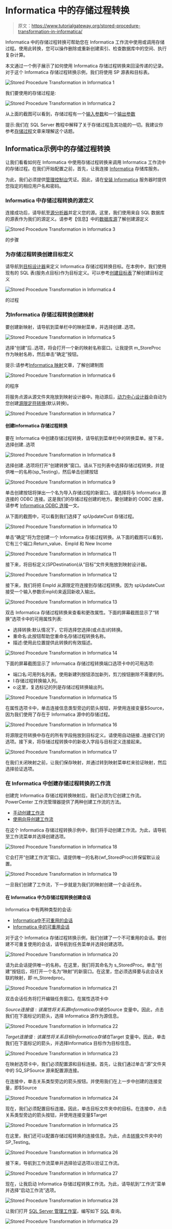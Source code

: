 # Informatica 中的存储过程转换

> 原文：<https://www.tutorialgateway.org/stored-procedure-transformation-in-informatica/>

Informatica 中的存储过程转换可帮助您在 Informatica 工作流中使用或调用存储过程。使用此转换，您可以操作删除或重新创建索引、检查数据库中的空间、执行复杂计算。

本文通过一个例子展示了如何使用 Informatica 存储过程转换来回滚传递的记录。对于这个 Informatica 存储过程转换示例，我们将使用 SP 源表和目标表。

![Stored Procedure Transformation in Informatica 1](img/e66a4bafa9465579fcc6b214a98759b1.png)

我们要使用的存储过程是:

![Stored Procedure Transformation in Informatica 2](img/9033902a2ea9c566084801fda076772b.png)

从上面的截图可以看到，存储过程有一个[输入参数](https://www.tutorialgateway.org/input-parameters-in-sql-stored-procedure/)和一个[输出参数](https://www.tutorialgateway.org/output-parameters-in-sql-stored-procedure/)

提示:我们在 SQL Server 教程中解释了关于存储过程及其功能的一切。我建议你参考[存储过程](https://www.tutorialgateway.org/stored-procedures-in-sql/)文章来理解这个话题。

## Informatica示例中的存储过程转换

让我们看看如何在 Informatica 中使用存储过程转换来调用 Informatica 工作流中的存储过程。在我们开始配置之前，首先，让我连接 [Informatica](https://www.tutorialgateway.org/informatica/) 存储库服务。

为此，我们必须提供[管理控制台](https://www.tutorialgateway.org/informatica-admin-console/)凭证。因此，请在[安装 Informatica](https://www.tutorialgateway.org/how-to-install-informatica/) 服务器时提供您指定的相应用户名和密码。

### Informatica 中存储过程转换的源定义

连接成功后，请导航至[源分析器](https://www.tutorialgateway.org/informatica-source-analyzer/)并定义您的源。这里，我们使用来自 SQL 数据库的源表作为我们的源定义。请参考【信息】中的[数据库源](https://www.tutorialgateway.org/database-source-in-informatica/)了解创建源定义

![Stored Procedure Transformation in Informatica 3](img/9525bbf24580f4ee5ee1a818ae023c13.png)

的步骤

### 为存储过程转换创建目标定义

请导航到[目标设计器](https://www.tutorialgateway.org/target-designer-in-informatica/)来定义 Informatica 存储过程转换目标。在本例中，我们使用现有的 SQL 表(服务点目标)作为目标定义。可以参考[创建目标表](https://www.tutorialgateway.org/create-informatica-target-table-using-source-definition/)了解创建目标定义

![Stored Procedure Transformation in Informatica 4](img/4fe8df0ceff86771bdc702e2207e998a.png)

的过程

### 为Informatica 存储过程转换创建映射

要创建新映射，请导航到菜单栏中的映射菜单，并选择创建..选项。

![Stored Procedure Transformation in Informatica 5](img/b4cf958edf98aa1ccecd4a2d9d539966.png)

选择“创建”后..选项，将会打开一个新的映射名称窗口。让我提供 m_StoreProc 作为映射名称，然后单击“确定”按钮。

提示:请参考[Informatica 映射](https://www.tutorialgateway.org/informatica-mapping/)文章，了解创建制图

![Stored Procedure Transformation in Informatica 6](img/b14505c51fa47c4945ae1dfcec5a82b1.png)

的程序

将服务点源从源文件夹拖放到映射设计器中。拖动源后，[动力中心设计器](https://www.tutorialgateway.org/informatica-powercenter-designer/)会自动为您创建[源限定符转换](https://www.tutorialgateway.org/source-qualifier-transformation-in-informatica/)(默认转换)。

![Stored Procedure Transformation in Informatica 7](img/fe8a8a126178625011f16740986f2eba.png)

#### 创建Informatica 存储过程转换

要在 Informatica 中创建存储过程转换，请导航到菜单栏中的转换菜单。接下来，选择创建..选项

![Stored Procedure Transformation in Informatica 8](img/d2c77e6613e632aab225455851155ed6.png)

选择创建..选项将打开“创建转换”窗口。请从下拉列表中选择存储过程转换，并提供唯一的名称(sp_Testing)，然后单击创建按钮

![Stored Procedure Transformation in Informatica 9](img/747637ab17d374677d3a2fb85240b5c6.png)

单击创建按钮将弹出一个名为导入存储过程的新窗口。请选择将与 Informatica 源连接的 ODBC 连接。这是我们的存储过程创建的地方。要创建新的 ODBC 连接，请参考 [Informatica ODBC 连接](https://www.tutorialgateway.org/informatica-odbc-connection/)一文。

从下面的截图中，可以看到我们选择了 spUpdateCust 存储过程。

![Stored Procedure Transformation in Informatica 10](img/53d59b0d4fcb6f8886914887e7f67026.png)

单击“确定”将为您创建一个 Informatica 存储过程转换。从下面的截图可以看到，它有三个端口:Return_value、EmpId 和 New Income

![Stored Procedure Transformation in Informatica 11](img/6dee618a68c5b942d0b5326cf3d568fe.png)

接下来，将目标定义(SPDestination)从“目标”文件夹拖放到映射设计器。

![Stored Procedure Transformation in Informatica 12](img/9bfaa43fd250dd146c2d0b4982d6dbaf.png)

接下来，我们将把 EmpId 从源限定符连接到存储过程转换。因为 spUpdateCust 接受一个输入参数(EmpId)来返回新收入输出。

![Stored Procedure Transformation in Informatica 13](img/451272da78208bead795bec36a78af8b.png)

双击 Informatica 存储过程转换来查看和更改属性。下面的屏幕截图显示了“转换”选项卡中的可用属性列表:

*   选择转换:默认情况下，它将选择您选择(或点击)的转换。
*   重命名:此按钮帮助您重命名存储过程转换名称。
*   描述:使用此位置提供此转换的有效描述。

![Stored Procedure Transformation in Informatica 14](img/a392b305ae5ace2b3c353a0166828b35.png)

下面的屏幕截图显示了 Informatica 存储过程转换端口选项卡中的可用选项:

*   端口名:可用列名列表。使用新建列按钮添加新列，剪刀按钮删除不需要的列。
*   I:存储过程转换输入列。
*   o:这里，复选标记的列是存储过程转换输出列。

![Stored Procedure Transformation in Informatica 15](img/4d14947c19745ae86eefde88e283bf94.png)

在属性选项卡中，单击连接信息类型旁边的箭头按钮，并使用连接变量$Source，因为我们使用了存在于 Informatica 源中的存储过程。

![Stored Procedure Transformation in Informatica 16](img/53955fd03773a48716f0800838b9eb3f.png)

将源限定符转换中存在的所有字段拖放到目标定义。请使用自动链接..连接它们的选项。接下来，将存储过程转换中的新收入字段与目标定义连接起来。

![Stored Procedure Transformation in Informatica 17](img/b39dc20b2a75087a551f54489ac5ce12.png)

在我们关闭映射之前，让我们保存映射，并通过转到映射菜单栏来验证映射，然后选择验证选项。

### 在 Informatica 中创建存储过程转换的工作流

创建完 Informatica 存储过程转换映射后，我们必须为它创建工作流。PowerCenter 工作流管理器提供了两种创建工作流的方法。

*   [手动创建工作流](https://www.tutorialgateway.org/informatica-workflow/)
*   [使用向导创建工作流](https://www.tutorialgateway.org/informatica-workflow-using-wizard/)

在这个 Informatica 存储过程转换示例中，我们将手动创建工作流。为此，请导航至工作流菜单并选择创建选项。

![Stored Procedure Transformation in Informatica 18](img/666be5e463c245210c47738376bc42dd.png)

它会打开“创建工作流”窗口。请提供唯一的名称(wf_StoredProc)并保留默认设置。

![Stored Procedure Transformation in Informatica 19](img/4ff33e62cfad414c653b183f6b9a267a.png)

一旦我们创建了工作流，下一步就是为我们的映射创建一个会话任务。

#### 在 Informatica 中为存储过程转换创建会话

Informatica 中有两种类型的会话:

*   [Informatica中不可重用的会话](https://www.tutorialgateway.org/session-in-informatica/)
*   [Informatica 中的可重用会话](https://www.tutorialgateway.org/reusable-session-in-informatica/)

对于这个 Informatica 存储过程转换示例，我们创建了一个不可重用的会话。要创建不可重复使用的会话，请导航到任务菜单并选择创建选项。

![Stored Procedure Transformation in Informatica 20](img/a250e618137c129a824f9d9fbd039892.png)

请为此会话提供唯一的名称。在这里，我们将其命名为 s_StoredProc。单击“创建”按钮后，将打开一个名为“映射”的新窗口。在这里，您必须选择要与此会话关联的映射，即 m_Storedproc。

![Stored Procedure Transformation in Informatica 21](img/e951e32f23965e3916b9b5bf31124862.png)

双击会话任务将打开编辑任务窗口。在属性选项卡中

$Source 连接值:该属性将关系源Informatica 存储在$Source 变量中。因此，点击我们在下面标记的箭头，选择 Informatica 源作为源信息。

![Stored Procedure Transformation in Informatica 22](img/4535e300c99a4da4afc81efceb11707c.png)

$Target 连接值:该属性将关系目标Informatica 存储在$Target 变量中。因此，单击我们在下面标记的箭头，并选择Informatica 目标作为目标信息。

![Stored Procedure Transformation in Informatica 23](img/7c56671ffe2ddd7a35a7b7ed48d455f3.png)

在映射选项卡中，我们必须配置源和目标连接。首先，让我们通过单击“源”文件夹中的 SQ_SPSource 源来配置源连接。

在连接中，单击关系类型旁边的箭头按钮。并使用我们在上一步中创建的连接变量，即$Source

![Stored Procedure Transformation in Informatica 24](img/565990ecbb4adfd79119dee5cc141bfa.png)

现在，我们必须配置目标连接。因此，单击目标文件夹中的目标。在连接中，点击关系类型旁边的箭头按钮，并使用连接变量$Target

![Stored Procedure Transformation in Informatica 25](img/32c436669d7a015a209d2d98dc4d717f.png)

在这里，我们还可以配置存储过程转换的连接信息。为此，点击[转换](https://www.tutorialgateway.org/informatica-transformations/)文件夹中的 SP_Testing。

![Stored Procedure Transformation in Informatica 26](img/59da6bddcec198e9c59f1446d2856f20.png)

接下来，导航到工作流菜单并选择验证选项以验证工作流。

![Stored Procedure Transformation in Informatica 27](img/2f102a1510726209e8d8cc62f726c9a0.png)

现在，让我启动 Informatica 存储过程转换工作流。为此，请导航到“工作流”菜单并选择“启动工作流”选项。

![Stored Procedure Transformation in Informatica 28](img/b140e9c2c28d5f1f91d5207389da6712.png)

让我们打开 [SQL Server 管理工作室](https://www.tutorialgateway.org/sql-server-management-studio/)，编写如下 [SQL](https://www.tutorialgateway.org/sql/) 查询。

![Stored Procedure Transformation in Informatica 29](img/5efadf0d5d789e4185ac9665f3c2a585.png)